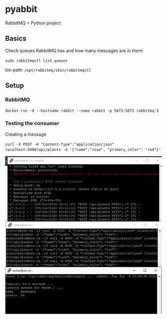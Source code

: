 # pyabbit
RabbitMQ + Python project

## Basics

Check queues RabbitMQ has and how many messages are in them:

``sudo rabbitmqctl list_queues``

bin path: ``/opt/rabbitmq/sbin/rabbitmqctl``

## Setup

### RabbitMQ

``docker run -d --hostname rabbit --name rabbit -p 5672:5672 rabbitmq:3``

### Testing the consumer

Creating a message

``curl -X POST -H "Content-Type":"application/json" localhost:5000/api/plants -d '{"name":"rose", "primary_color": "red"}'``

![demo-rabbit-python-consumer](/images/demo-rabbit-python.png)
